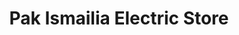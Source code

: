 ---
title: "Pak Ismailia Electric Store"
url: /karachi/pak-ismailia-electric-store/
shop: electronics
---